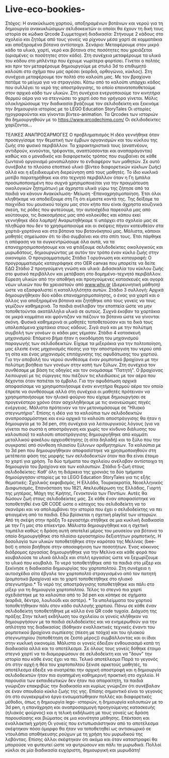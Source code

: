 # Live-eco-bookies-
Στόχος: Η ανακύκλωση χαρτιού, αποξηραμένων βοτάνων και νερού για τη δημιουργία ανακυκλώσιμων σελιδοκεικτών οι οποίοι θα έχουν τη δική τους ιστορία σε κώδικα Qrcode
Συμμετοχική διαδικασία: Στήνουμε 2 κάδους στο σχολείο και ζητάμε από τους γονείς να ρίχνουν μέσα χαρτί σε κομματάκια και αποξηραμένα βότανα αντίστοιχα.
Σενάριο: Μεταφέρουμε στον μικρό κάδο τα υλικά, χαρτί, νερό και βότανα στις ποσότητες που χρειάζεται (ορισμένες οι ποσότητες στον κάδο). Στη συνέχεια μεταφέρουμε τα υλικά του κάδου στο μπλέντερ που έχουμε νωρίτερα φορτίσει. Γίνεται ο πολτός και πριν τον μεταφέρουμε δημιουργούμε με στυλό 3d το επιθυμητό καλούπι στο σχήμα που μας αρέσει (καρδιά, ορθογώνιο, κύκλος). Στη συνέχεια μεταφέρουμε τον πολτό στο καλούπι μας. Με τον βραχίονα πατάμε το μείγμα για να στραγγίσει. 
Κάτω από το καλούπι υπάρχει κάδος που συλλέγει το νερό της αποστράγγισης, το οποίο επανατοποθετούμε στον αρχικό κάδο των υλικών.
Στη συνέχεια ενεργοποιούμε τον κινητήρα θερμού αέρα για να στεγνώσει το χαρτί όσο πιο γρήγορα γίνεται. 
Μόλις ολοκληρώσουμε την διαδικασία βγάζουμε τον σελιδοδείκτη και ξεκινάμε την δημιουργία ιστορίας με  το LEGO Education StoryTales
Οι ιστορίες ηχογραφούνται και γίνονται βίντεο-animation.
Τα Qrcodes των ιστοριών θα δημιουργηθούν με το https://www.qrcodechimp.com/
Οι σελιδοδείκτες χαρίζονται…

ΤΕΛΙΚΕΣ ΑΝΑΠΡΟΣΑΡΜΟΓΕΣ
Ο προβληματισμός
Η ιδέα γεννήθηκε όταν προσεγγίσαμε την θεματική των έμβιων οργανισμών και του κύκλου της ζωής στο φυσικό περιβάλλον. Τα χαρακτηριστικά τους (αναπνέουν, αντιδρούν, κινούνται, τρέφονται, αναπτύσσονται και αναπαράγονται) καθώς και ο μοναδικός και διαφορετικός τρόπος που συμβαίνει σε κάθε ζωντανό οργανισμό μονοπώλησαν το ενδιαφέρον των μαθητών. Σε αυτό συνέβαλε το πλούσιο εποπτικό υλικό (βίντεο διαφορετικών κύκλων ζωής) αλλά και η εξειδικευμένη διερεύνηση από τους μαθητές. Το ίδιο κυκλικό μοτίβο παρατηρήθηκε και στο τεχνητό περιβάλλον όταν η Γη (μπάλα προσωποποιημένη που συχνά χρησιμοποιείται για την πραγμάτευση οικολογικών ζητημάτων) με άχρηστα υλικά γύρω της ζήτησε από τα παιδιά να κάνουν Ανακύκλωση- Μείωση -Επαναχρησιμοποίηση. Έτσι όλοι κληθήκαμε να αποδείξουμε στη Γη ότι είμαστε κοντά της. Της δείξαμε τα παιχνίδια του μουσικού τοίχου μας στον κήπο που είναι άχρηστα κουζινικά σκεύη, τις ρόδες που φυτεύουμε, την αυτοσχέδια παρεούλα μας από κούτσουρα, τις διακοσμήσεις μας από κολοκύθες και κάπου εκεί γεννήθηκε ιδέα λαμπρή!  Αναρωτηθήκαμε τί υπάρχει στο σχολείο μας σε πληθώρα που δεν το χρησιμοποιούμε και οι σκέψεις πήγαν κατευθείαν στα χαρτιά-χαρτόνια και στα βότανα του βοτανόκηπού μας. Μάλιστα, κάποιοι μαθητές σημείωσαν ότι το ίδιο συμβαίνει και στο σπίτι τους. Έτσι πάρθηκε η απόφαση να τα συγκεντρώσουμε όλα αυτά, να τα επαναχρησιμοποιήσουμε και να φτιάξουμε σελιδοδείκτες οικολογικούς και μυρωδάτους, δημιουργώντας με αυτόν τον τρόπο έναν κύκλο ζωής στην οικονομία.
Ο προγραμματισμός
Στάδιο 1 οργάνωση και καταγραφή: Ο προγραμματισμός καταγράφηκε στο ΟER canvas που μπορείτε να δείτε ΕΔΩ
Στάδιο 2 προηγούμενη γνώση και υλικά: Διδασκαλία του κύκλου ζωής στο φυσικό περιβάλλον και μετάβαση στο δομημένο-τεχνητό περιβάλλον. Εύρεση υλικών από την αποθήκη και προηγούμενες κατασκευές και αγορά νέων υλικών που θα χρειαστούν από www.why.gr (Διερευνητική μάθηση) ώστε να εξασφαλιστεί η καταλληλότητα αυτών.
Στάδιο 3 συλλογή: Αρχικά δημιουργήθηκαν δύο κάδοι επαναχρησιμοποίησης, ο ένας για χαρτί και ο άλλος για αποξηραμένα βότανα και ζητήθηκε από τους γονείς να τους γεμίζουν καθημερινά. Τα παιδιά ανέλαβαν την εποπτεία ώστε να μην τοποθετούνται ακατάλληλα υλικά σε αυτούς. Συχνά έκοβαν τα χαρτάκια σε μικρά κομμάτια και φρόντιζαν να πιέζουν τα βότανα ώστε να γίνονται σκόνη. Φυσικά καθημερινά οι μαθητές τοποθετούσαν και τα δικά τους υπολειπόμενα χαρτάκια στους κάδους. Σιγά σιγά και με την πολύτιμη συμβολή των γονέων οι κάδοι μας γέμισαν.
Στάδιο 4 κατασκευή μηχανισμού: Επόμενο βήμα ήταν η οικοδόμηση του μηχανισμού παραγωγής των σελιδοδεικτών. Είχαμε τα μιξεράκια για την πολτοποίηση, μας έλειπε ένας μηχανισμός πίεσης για την αποστράγγιση του νερού από τη σίτα και ένας μηχανισμός επιτάχυνσης της αφυδάτωσης του χαρτιού. Για την αποβολή του νερού συνθέσαμε έναν ρομποτικό βραχίονα με την πολύτιμη βοήθεια των γονέων στην κοπή των ξύλων. Στη συνέχεια τον συνθέσαμε με βάση τις οδηγίες και τον ονομάσαμε "Πατητή". Ο βραχίονας λειτουργεί με τις σύριγγες που πιέζουν τις κλειδώσεις με τον αέρα που δέχονται όταν πατιέται το έμβολο.
Για την αφυδάτωση αρχικά αποφασίσαμε να χρησιμοποιήσουμε έναν κινητήρα θερμού αέρα τον οποίο έπρεπε να συνθέσουμε αλλά στη συνέχεια οι μαθητές πρότειναν να χρησιμοποιήσουμε τον ηλιακό φούρνο που είχαμε δημιουργήσει σε προγενέστερο χρόνο όταν ασχοληθήκαμε με τις ανανεώσιμες πηγές ενέργειας. Μάλιστα πρότειναν να τον μετονομάσουμε σε "Ηλιακό στεγνωτήριο".
Επίσης η ιδέα για τα καλούπια των σελιδοδεικτών αναπροσαρμόστηκε και ενώ αρχικά το καλούπι αποστράγγισης θα ήταν η δημιουργία με το 3d pen, στη συνέχεια για λειτουργικούς λόγους (για να γίνεται πιο σωστά η αποστράγγιση και χωρίς τον κίνδυνο διάλυσης του καλουπιού) το καλούπι αποστράγγισης δημιουργήθηκε από κομμάτι μεταλλικού φακέλου αρχειοθέτησης (η σίτα δηλαδή) και το ξύλο που την συγκρατεί από σύνθεση πλαισίου ξύλινων αριθμητηρίων. Τα καλούπια με το 3d pen που δημιουργήθηκαν αποφασίστηκε να χρησιμοποιηθούν στη μετέπειτα φάση της μορφής των σελιδοδεικτών όταν πια θα είναι έτοιμο το χαρτί για χρήση.
Τα δύο τμήματα του σχολείου ανέλαβαν αντίστοιχα τη δημιουργία του βραχίονα και των καλουπιών.
Στάδιο 5-ζωή στους σελιδοδείκτες: Καθ' όλη τη διάρκεια της χρονιάς τα δύο τμήματα δημιούργησαν ιστορίες με τα LEGO Education StoryTales για τις εξής θεματικές: Σχολικός εκφοβισμός, Η Ελλάδα, Τουρκοκρατία, Νεοελληνικός Διαφωτισμός, Επανάσταση του 1821, Απελευθέρωση της Ελλάδας, Γιορτή της μητέρας, Μάχη της Κρήτης, Γενοκτονία των Ποντίων. Αυτές θα δώσουν ζωή στους σελιδοδείκτες μας. Σε κάθε έναν αποφασίστηκε να τοποθετηθεί ένα QR CODE ώστε ο κάτοχος του σελιδοδείκτη να το σκανάρει και να απολαμβάνει την ιστορία που έχει ο σελιδοδείκτης να πει φτιαγμένη από τα παιδιά. Εδώ βρίσκεται η σχετική playlist των ιστοριών.
Από τη σκέψη στην πράξη
Το εργαστήρι στήθηκε σε μια κυκλική διαδικασία με την Γη μας στο επίκεντρο. Μάλιστα δημιουργήθηκε και η σχετική ταμπέλα καθώς η δράση αυτή αποτελεί μέρος του μουσείου για βότανα το οποίο δημιουργήθηκε στο πλαίσιο εργαστηρίου δεξιοτήτων ρομποτικής. Η δοσολογία των υλικών τοποθετήθηκε στην καρότσα της Μελίνας (bee-bot) η οποία βοήθησε στην αποσαφήνιση των ποσοτήτων. Ένας κόκκινος διάδρομος εργασίας δημιουργήθηκε για την Μελίνα και κάθε φορά που κουβαλούσε τα υλικά άλλαζε και στολή εργασίας ώστε να ξεχωρίζουμε το υλικό που κουβαλά. Το νερό τοποθετήθηκε από τα παιδιά στο μίξερ και ξεκίνησε η διαδικασία δημιουργίας του χαρτοπολτού. Στη συνέχεια η αυτοσχέδια σίτα έβγαλε τον χαρτοπολτό στραγγισμένο από τον πατητή (ρομποτικό βραχίονα) και το χαρτί τοποθετήθηκε στο ηλιακό στεγνωτήριο.* Το νερό της αποστράγγισης τοποθετήθηκε και πάλι στο μίξερ για τη δημιουργία χαρτοπολτού. Τέλος το στεγνό πια χαρτί σχεδιάστηκε με τα καλούπια από το 3d pen και κόπηκε σε σχήματα (καρδιά, δέντρο, λουλούδι και αστέρι). * Τα υπολείμματα του χαρτιού τοποθετήθηκαν πάλι στον κάδο συλλογής χαρτιού. Πάνω σε κάθε έναν σελιδοδείκτη τοποθετήθηκε με κόλλα ένα QR code τυχαία.
Διάχυση της πράξης
Στην τελική εκδήλωση του σχολείου οι γονείς κλήθηκαν να δημιουργήσουν με τα παιδιά σελιδοδείκτες και να ενημερωθούν για την απλότητα της διαδικασίας (δόθηκαν εναλλακτικές τεχνικές έναντι του ρομποτικού βραχίονα συμπίεσης (πίεση με τσόχα) και του ηλιακού στεγνωτηρίου (τοποθέτηση σε ζεστό μέρος)) συμβάλλοντας και οι ίδιοι στην κυκλική οικονομία. Μάλιστα οι γονείς έδειξαν ενθουσιασμό κατά τη διαδικασία αλλά και το αποτέλεσμα. Σε όλους τους γονείς δόθηκε έτοιμο στεγνό χαρτί να το διαμορφώσουν σε σελιδοδείκτη και να "δουν" την ιστορία που κάθε ένας έχει να πει.
Τελικό αποτέλεσμα
Παρά το γεγονός ότι στην αρχή η θέα του χαρτοπολτού ξένισε αρκετούς μαθητές, το αποτέλεσμα έδειξε να ανατρέπει την αρχική αποστροφή και η δημιουργία σελιδοδεικτών ήταν πια αγαπημένη καθημερινή πρακτική στο σχολείο. Η παρουσία των εκπαιδευτικών δεν ήταν πια απαραίτητη, τα παιδιά γνώριζαν επακριβώς την διαδικασία και κυρίως γνώριζαν ότι συνέβαλαν σε έναν σπουδαίο κύκλο ζωής της γης.
Επίσης σημαντικό είναι το γεγονός ότι στο συγκεκριμένο έργο ενσωματώθηκαν πολλές και διαφορετικές μέθοδοι, όπως η δημιουργία lego- ιστοριών, η δημιουργία καλουπιών με το 3d pen, η επανάχρηση και αναπροσαρμογή προηγούμενης κατασκευής (ηλιακός φούρνος) και η τελική εκδήλωση με τους γονείς ως δράση παρουσίασης και βιώματος σε μια κοινότητα μάθησης.
Επέκταση και εναλλακτική χρήση
Οι γονείς που εντυπωσιάστηκαν από το αποτέλεσμα σκέφτηκαν πόσο όμορφο θα ήταν να τοποθετηθεί ως αντισκωρικό σε ντουλάπια αποθήκευσης ρούχων με τη χρήση του μυρωδικού της λεβάντας. Επίσης άλλοι σκέφτηκαν ότι ακόμα και όταν καταστραφεί θα μπορούσε να φυτευτεί ώστε να φυτρώσουν και πάλι τα μυρωδικά. Πολλοί κύκλοι σε μία διαδικασία ευχάριστη, δημιουργική και μυρωδάτη!

